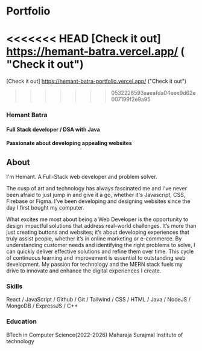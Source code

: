 # Portfolio 
<<<<<<< HEAD
[Check it out] https://hemant-batra.vercel.app/ ( "Check it out")
=======
[Check it out] https://hemant-batra-portfolio.vercel.app/ ("Check it out")
>>>>>>> 0532228593aaeafda04eee9d62e007199f2e9a95

### Hemant Batra

#### Full Stack developer / DSA with Java
#### Passionate about developing appealing websites 

## About
I'm Hemant. A Full-Stack web developer and problem solver.

The cusp of art and technology has always fascinated me and I've never been afraid to just jump in and give it a go, whether it's Javascript, CSS, Firebase or Figma. I’ve been developing and designing websites since the day I first bought my computer.

What excites me most about being a Web Developer is the opportunity to design impactful 
solutions that address real-world challenges. It’s more than just creating buttons and 
websites; it’s about developing experiences that truly assist people, whether it’s in 
online marketing or e-commerce. By understanding customer needs and identifying the 
right problems to solve, I can quickly deliver effective solutions and refine them over
time. This cycle of continuous learning and improvement is essential to outstanding 
web development. My passion for technology and the MERN stack fuels my drive to innovate
and enhance the digital experiences I create.

### Skills
React / JavaScript / Github / Git / Tailwind / CSS / HTML /
 Java / NodeJS / MongoDB / ExpressJS / C++

### Education
BTech in Computer Science(2022-2026)
Maharaja Surajmal Institute of technology 
